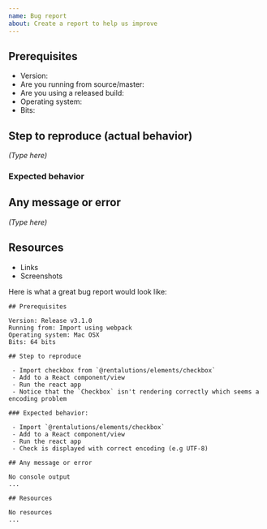 ```yaml
---
name: Bug report
about: Create a report to help us improve
---
```


<!--
Before reporting an issue, please search to see if someone has filed a similar issue before. If there is already an open issue, please add a 👍 and/or leave a comment with additional information.
-->

## Prerequisites

* Version:
* Are you running from source/master:
* Are you using a released build:
* Operating system: 
* Bits:

## Step to reproduce (actual behavior)

*(Type here)*

### Expected behavior

## Any message or error

*(Type here)*

## Resources

* Links
* Screenshots


Here is what a great bug report would look like:

```
## Prerequisites

Version: Release v3.1.0
Running from: Import using webpack
Operating system: Mac OSX
Bits: 64 bits

## Step to reproduce

 - Import checkbox from `@rentalutions/elements/checkbox`
 - Add to a React component/view
 - Run the react app
 - Notice that the `Checkbox` isn't rendering correctly which seems a encoding problem
 
### Expected behavior:

 - Import `@rentalutions/elements/checkbox`
 - Add to a React component/view
 - Run the react app
 - Check is displayed with correct encoding (e.g UTF-8)

## Any message or error

No console output
...

## Resources

No resources
...
```
